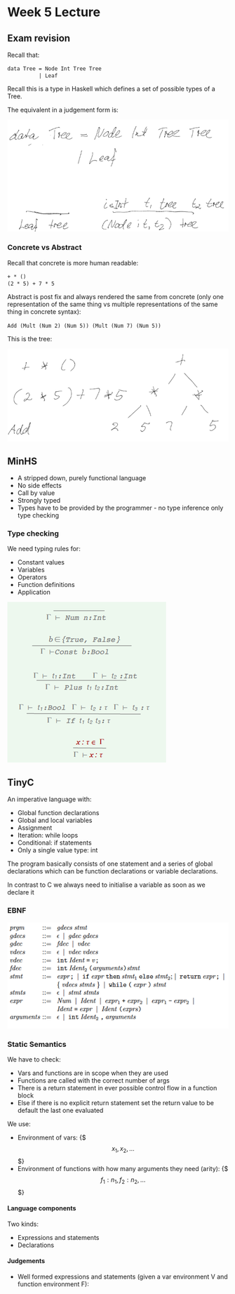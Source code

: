 # Week 5 Lecture

## Exam revision

Recall that:

```
data Tree = Node Int Tree Tree
		  | Leaf
```
Recall this is a type in Haskell which defines a set of possible types of a Tree.

The equivalent in a judgement form is:

![](judgement-tree.png)

### Concrete vs Abstract

Recall that concrete is more human readable:

```
+ * ()
(2 * 5) + 7 * 5
```
Abstract is post fix and always rendered the same from concrete (only one representation of the same thing vs multiple representations of the same thing in concrete syntax):

`Add (Mult (Num 2) (Num 5)) (Mult (Num 7) (Num 5))`

This is the tree:

![](concrete-tree.png)




## MinHS

* A stripped down, purely functional language
* No side effects
* Call by value 
* Strongly typed
* Types have to be provided by the programmer - no type inference only type checking

### Type checking

We need typing rules for:

* Constant values
* Variables
* Operators
* Function definitions
* Application

![](minHS-typing-rules.png)


## TinyC

An imperative language with:

* Global function declarations
* Global and local variables
* Assignment
* Iteration: while loops
* Conditional: if statements
* Only a single value type: int

The program basically consists of one statement and a series of global declarations which can be function declarations or variable declarations.

In contrast to C we always need to initialise a variable as soon as we declare it

### EBNF

![](tinyC-EBNF.png)

### Static Semantics

We have to check:

* Vars and functions are in scope when they are used
* Functions are called with the correct number of args
* There is a return statement in ever possible control flow in a function block
* Else if there is no explicit return statement set the return value to be default the last one evaluated 

We use:

* Environment of vars: {$$$x_1, x_2, ...$$$}
* Environment of functions with how many arguments they need (arity): {$$$f_1: n_1, f_2: n_2, ...$$$}

#### Language components

Two kinds:

* Expressions and statements
* Declarations

#### Judgements

* Well formed expressions and statements (given a var environment V and function environment F):
